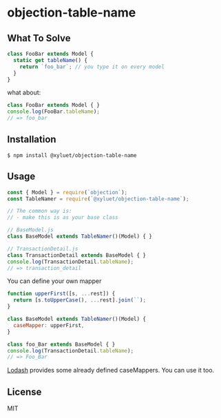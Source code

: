 # objection-table-name

## What To Solve

```js
class FooBar extends Model {
  static get tableName() {
    return `foo_bar`; // you type it on every model
  }
}
```

what about:

```js
class FooBar extends Model { }
console.log(FooBar.tableName);
// => foo_bar
```

## Installation

`$ npm install @xyluet/objection-table-name`

## Usage

```js
const { Model } = require(`objection`);
const TableNamer = require(`@xyluet/objection-table-name`);

// The common way is:
// - make this is as your base class

// BaseModel.js
class BaseModel extends TableNamer()(Model) { }

// TransactionDetail.js
class TransactionDetail extends BaseModel { }
console.log(TransactionDetail.tableName);
// => transaction_detail
```

You can define your own mapper

```js
function upperFirst([s, ...rest]) {
  return [s.toUpperCase(), ...rest].join(``);
}

class BaseModel extends TableNamer()(Model) {
  caseMapper: upperFirst,
}

class foo_Bar extends BaseModel { }
console.log(TransactionDetail.tableName);
// => Foo_Bar
```

[Lodash](https://lodash.com/docs/) provides some already defined caseMappers. You can use it too.

## License
MIT
